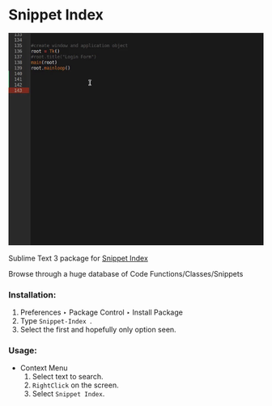 # Snippet Index
![Demo for Package](demo.gif)

Sublime Text 3 package for [Snippet Index](https://github.com/omkarjc27/Snippet-Index)

Browse through a huge database of Code Functions/Classes/Snippets

### Installation:

1. Preferences ‣ Package Control ‣ Install Package 
2. Type `Snippet-Index `.
3. Select the first and hopefully only option seen.  

### Usage:

- Context Menu 
	1. Select text to search.
	2. `RightClick` on the screen.
	3. Select `Snippet Index`.
